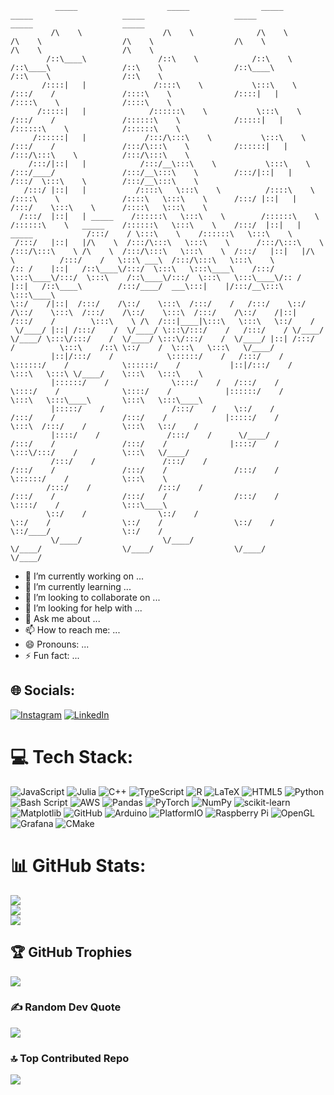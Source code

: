```text
          _____                    _____                _____                    _____                    _____                    _____                            _____                    _____          
         /\    \                  /\    \              /\    \                  /\    \                  /\    \                  /\    \                          /\    \                  /\    \         
        /::\____\                /::\    \            /::\    \                /::\____\                /::\    \                /::\____\                        /::\    \                /::\    \        
       /::::|   |               /::::\    \           \:::\    \              /:::/    /               /::::\    \              /::::|   |                       /::::\    \              /::::\    \       
      /:::::|   |              /::::::\    \           \:::\    \            /:::/    /               /::::::\    \            /:::::|   |                      /::::::\    \            /::::::\    \      
     /::::::|   |             /:::/\:::\    \           \:::\    \          /:::/    /               /:::/\:::\    \          /::::::|   |                     /:::/\:::\    \          /:::/\:::\    \     
    /:::/|::|   |            /:::/__\:::\    \           \:::\    \        /:::/____/               /:::/__\:::\    \        /:::/|::|   |                    /:::/  \:::\    \        /:::/__\:::\    \    
   /:::/ |::|   |           /::::\   \:::\    \          /::::\    \      /::::\    \              /::::\   \:::\    \      /:::/ |::|   |                   /:::/    \:::\    \      /::::\   \:::\    \   
  /:::/  |::|   | _____    /::::::\   \:::\    \        /::::::\    \    /::::::\    \   _____    /::::::\   \:::\    \    /:::/  |::|   | _____            /:::/    / \:::\    \    /::::::\   \:::\    \  
 /:::/   |::|   |/\    \  /:::/\:::\   \:::\    \      /:::/\:::\    \  /:::/\:::\    \ /\    \  /:::/\:::\   \:::\    \  /:::/   |::|   |/\    \          /:::/    /   \:::\ ___\  /:::/\:::\   \:::\    \ 
/:: /    |::|   /::\____\/:::/  \:::\   \:::\____\    /:::/  \:::\____\/:::/  \:::\    /::\____\/:::/  \:::\   \:::\____\/:: /    |::|   /::\____\        /:::/____/  ___\:::|    |/:::/__\:::\   \:::\____\
\::/    /|::|  /:::/    /\::/    \:::\  /:::/    /   /:::/    \::/    /\::/    \:::\  /:::/    /\::/    \:::\  /:::/    /\::/    /|::|  /:::/    /        \:::\    \ /\  /:::|____|\:::\   \:::\   \::/    /
 \/____/ |::| /:::/    /  \/____/ \:::\/:::/    /   /:::/    / \/____/  \/____/ \:::\/:::/    /  \/____/ \:::\/:::/    /  \/____/ |::| /:::/    /          \:::\    /::\ \::/    /  \:::\   \:::\   \/____/ 
         |::|/:::/    /            \::::::/    /   /:::/    /                    \::::::/    /            \::::::/    /           |::|/:::/    /            \:::\   \:::\ \/____/    \:::\   \:::\    \     
         |::::::/    /              \::::/    /   /:::/    /                      \::::/    /              \::::/    /            |::::::/    /              \:::\   \:::\____\       \:::\   \:::\____\    
         |:::::/    /               /:::/    /    \::/    /                       /:::/    /               /:::/    /             |:::::/    /                \:::\  /:::/    /        \:::\   \::/    /    
         |::::/    /               /:::/    /      \/____/                       /:::/    /               /:::/    /              |::::/    /                  \:::\/:::/    /          \:::\   \/____/     
         /:::/    /               /:::/    /                                    /:::/    /               /:::/    /               /:::/    /                    \::::::/    /            \:::\    \         
        /:::/    /               /:::/    /                                    /:::/    /               /:::/    /               /:::/    /                      \::::/    /              \:::\____\        
        \::/    /                \::/    /                                     \::/    /                \::/    /                \::/    /                        \::/____/                \::/    /        
         \/____/                  \/____/                                       \/____/                  \/____/                  \/____/                                                   \/____/         
```                                                                                                                                                                                                          

- 🔭 I’m currently working on ...
- 🌱 I’m currently learning ...
- 👯 I’m looking to collaborate on ...
- 🤔 I’m looking for help with ...
- 💬 Ask me about ...
- 📫 How to reach me: ...
- 😄 Pronouns: ...
- ⚡ Fun fact: ...


## 🌐 Socials:
[![Instagram](https://img.shields.io/badge/Instagram-%23E4405F.svg?logo=Instagram&logoColor=white)](https://instagram.com/naysun_g) [![LinkedIn](https://img.shields.io/badge/LinkedIn-%230077B5.svg?logo=linkedin&logoColor=white)](https://linkedin.com/in/nzge) 

# 💻 Tech Stack:
![JavaScript](https://img.shields.io/badge/javascript-%23323330.svg?style=plastic&logo=javascript&logoColor=%23F7DF1E) ![Julia](https://img.shields.io/badge/-Julia-9558B2?style=plastic&logo=julia&logoColor=white) ![C++](https://img.shields.io/badge/c++-%2300599C.svg?style=plastic&logo=c%2B%2B&logoColor=white) ![TypeScript](https://img.shields.io/badge/typescript-%23007ACC.svg?style=plastic&logo=typescript&logoColor=white) ![R](https://img.shields.io/badge/r-%23276DC3.svg?style=plastic&logo=r&logoColor=white) ![LaTeX](https://img.shields.io/badge/latex-%23008080.svg?style=plastic&logo=latex&logoColor=white) ![HTML5](https://img.shields.io/badge/html5-%23E34F26.svg?style=plastic&logo=html5&logoColor=white) ![Python](https://img.shields.io/badge/python-3670A0?style=plastic&logo=python&logoColor=ffdd54) ![Bash Script](https://img.shields.io/badge/bash_script-%23121011.svg?style=plastic&logo=gnu-bash&logoColor=white) ![AWS](https://img.shields.io/badge/AWS-%23FF9900.svg?style=plastic&logo=amazon-aws&logoColor=white) ![Pandas](https://img.shields.io/badge/pandas-%23150458.svg?style=plastic&logo=pandas&logoColor=white) ![PyTorch](https://img.shields.io/badge/PyTorch-%23EE4C2C.svg?style=plastic&logo=PyTorch&logoColor=white) ![NumPy](https://img.shields.io/badge/numpy-%23013243.svg?style=plastic&logo=numpy&logoColor=white) ![scikit-learn](https://img.shields.io/badge/scikit--learn-%23F7931E.svg?style=plastic&logo=scikit-learn&logoColor=white) ![Matplotlib](https://img.shields.io/badge/Matplotlib-%23ffffff.svg?style=plastic&logo=Matplotlib&logoColor=black) ![GitHub](https://img.shields.io/badge/github-%23121011.svg?style=plastic&logo=github&logoColor=white) ![Arduino](https://img.shields.io/badge/-Arduino-00979D?style=plastic&logo=Arduino&logoColor=white) ![PlatformIO](https://img.shields.io/badge/PlatformIO-%23222.svg?style=plastic&logo=platformio&logoColor=%23f5822a) ![Raspberry Pi](https://img.shields.io/badge/-Raspberry_Pi-C51A4A?style=plastic&logo=Raspberry-Pi) ![OpenGL](https://img.shields.io/badge/OpenGL-white?logo=OpenGL&style=plastic) ![Grafana](https://img.shields.io/badge/grafana-%23F46800.svg?style=plastic&logo=grafana&logoColor=white) ![CMake](https://img.shields.io/badge/CMake-%23008FBA.svg?style=plastic&logo=cmake&logoColor=white)
# 📊 GitHub Stats:
![](https://github-readme-stats.vercel.app/api?username=nzge&theme=dark&hide_border=false&include_all_commits=false&count_private=false)<br/>
![](https://nirzak-streak-stats.vercel.app/?user=nzge&theme=dark&hide_border=false)<br/>
![](https://github-readme-stats.vercel.app/api/top-langs/?username=nzge&theme=dark&hide_border=false&include_all_commits=false&count_private=false&layout=compact)

## 🏆 GitHub Trophies
![](https://github-profile-trophy.vercel.app/?username=nzge&theme=default&no-frame=true&no-bg=true&margin-w=4)

### ✍️ Random Dev Quote
![](https://quotes-github-readme.vercel.app/api?type=horizontal&theme=radical)

### 🔝 Top Contributed Repo
![](https://github-contributor-stats.vercel.app/api?username=nzge&limit=5&theme=discord_old_blurple&combine_all_yearly_contributions=true)

<!-- Proudly created with GPRM ( https://gprm.itsvg.in ) -->
